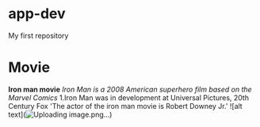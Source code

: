 # app-dev
My first repository
# Movie

**Iron man movie**
*Iron Man is a 2008 American superhero film based on the Marvel Comics*
1.Iron Man was in development at Universal Pictures, 20th Century Fox
'The actor of the iron man movie is Robert Downey Jr.'
	![alt text](![Uploading image.png…]())
